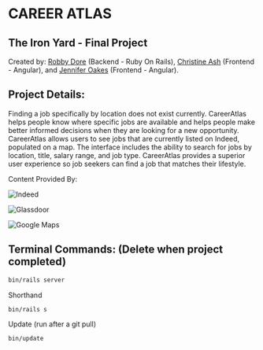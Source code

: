 # CAREER ATLAS

## The Iron Yard - Final Project

Created by: [Robby Dore](https://www.linkedin.com/in/robby-dore-61b88910b/) (Backend - Ruby On Rails), [Christine Ash](https://www.linkedin.com/in/christine-ash-5a21743b/) (Frontend - Angular), and [Jennifer Oakes](https://www.linkedin.com/in/jennifernicoleoakes/) (Frontend - Angular).

## Project Details:

Finding a job specifically by location does not exist currently. CareerAtlas helps people know where specific jobs are available and helps people make better informed decisions when they are looking for a new opportunity. CareerAtlas allows users to see jobs that are currently listed on Indeed, populated on a map. The interface includes the ability to search for jobs by location, title, salary range, and job type. CareerAtlas provides a superior user experience so job seekers can find a job that matches their lifestyle.

Content Provided By:

![Indeed](https://www.indeed.com)

![Glassdoor](http://www.glassdoor.com)

![Google Maps](http://www.googlemaps.com)


## Terminal Commands: (Delete when project completed)

```sh
bin/rails server
```
Shorthand
```sh
bin/rails s
```
Update (run after a git pull)
```sh
bin/update
```

